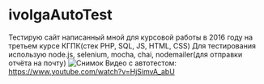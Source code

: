 # ivolgaAutoTest
Тестирую сайт написанный мной для курсовой работы в 2016 году на третьем курсе КГПК(стек PHP, SQL, JS, HTML, CSS)
Для тестирования использую node.js, selenium, mocha, chai, nodemailer(для отправки отчёта на почту)
![Снимок](https://github.com/xxxform/ivolgaAutoTest/assets/26012820/a76a0353-bfe8-4c87-b061-e194f8d91591)
Видео с автотестом: https://www.youtube.com/watch?v=HjSimvA_abU
